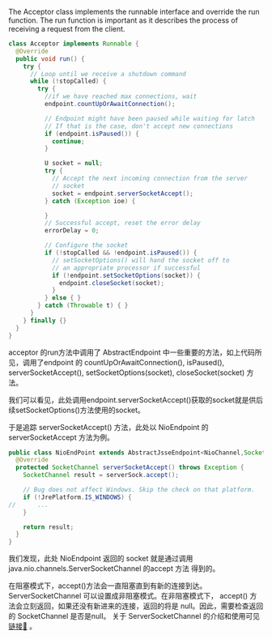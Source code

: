 The Acceptor class implements the runnable interface and override the run function. The run function
is important as it describes the process of receiving a request from the client.
```java
class Acceptor implements Runnable {
  @Override
  public void run() {
    try {
      // Loop until we receive a shutdown command
      while (!stopCalled) {
        try {
          //if we have reached max connections, wait
          endpoint.countUpOrAwaitConnection();

          // Endpoint might have been paused while waiting for latch
          // If that is the case, don't accept new connections
          if (endpoint.isPaused()) {
            continue;
          }

          U socket = null;
          try {
            // Accept the next incoming connection from the server
            // socket
            socket = endpoint.serverSocketAccept();
          } catch (Exception ioe) {

          }
          // Successful accept, reset the error delay
          errorDelay = 0;

          // Configure the socket
          if (!stopCalled && !endpoint.isPaused()) {
            // setSocketOptions() will hand the socket off to
            // an appropriate processor if successful
            if (!endpoint.setSocketOptions(socket)) {
              endpoint.closeSocket(socket);
            }
          } else { }
        } catch (Throwable t) { }
      }
    } finally {}
  }
}
```
acceptor 的run方法中调用了 AbstractEndpoint 中一些重要的方法，如上代码所见，调用了endpoint 的
countUpOrAwaitConnection(), isPaused(), serverSocketAccept(), setSocketOptions(socket),
closeSocket(socket) 方法。

我们可以看见，此处调用endpoint.serverSocketAccept()获取的socket就是供后续setSocketOptions()方法使用的socket。

于是追踪 serverSocketAccept() 方法，此处以 NioEndpoint 的 serverSocketAccept 方法为例。
```java
public class NioEndPoint extends AbstractJsseEndpoint<NioChannel,SocketChannel> {
  @Override
  protected SocketChannel serverSocketAccept() throws Exception {
    SocketChannel result = serverSock.accept();

    // Bug does not affect Windows. Skip the check on that platform.
    if (!JrePlatform.IS_WINDOWS) {
//      ...
    }

    return result;
  }
}
```
我们发现，此处 NioEndpoint 返回的 socket 就是通过调用 java.nio.channels.ServerSocketChannel 的accept 方法
得到的。

在阻塞模式下，accept()方法会一直阻塞直到有新的连接到达。ServerSocketChannel 可以设置成非阻塞模式。在非阻塞模式下，
accept() 方法会立刻返回，如果还没有新进来的连接，返回的将是 null。因此，需要检查返回的 SocketChannel 是否是null。
关于 ServerSocketChannel 的介绍和使用可见[链接🔗](https://www.cnblogs.com/binarylei/p/9977580.html) 。